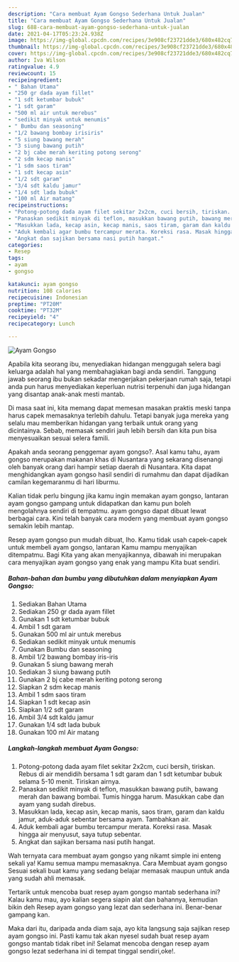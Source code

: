 ```yaml
---
description: "Cara membuat Ayam Gongso Sederhana Untuk Jualan"
title: "Cara membuat Ayam Gongso Sederhana Untuk Jualan"
slug: 688-cara-membuat-ayam-gongso-sederhana-untuk-jualan
date: 2021-04-17T05:23:24.938Z
image: https://img-global.cpcdn.com/recipes/3e908cf23721dde3/680x482cq70/ayam-gongso-foto-resep-utama.jpg
thumbnail: https://img-global.cpcdn.com/recipes/3e908cf23721dde3/680x482cq70/ayam-gongso-foto-resep-utama.jpg
cover: https://img-global.cpcdn.com/recipes/3e908cf23721dde3/680x482cq70/ayam-gongso-foto-resep-utama.jpg
author: Iva Wilson
ratingvalue: 4.9
reviewcount: 15
recipeingredient:
- " Bahan Utama"
- "250 gr dada ayam fillet"
- "1 sdt ketumbar bubuk"
- "1 sdt garam"
- "500 ml air untuk merebus"
- "sedikit minyak untuk menumis"
- " Bumbu dan seasoning"
- "1/2 bawang bombay irisiris"
- "5 siung bawang merah"
- "3 siung bawang putih"
- "2 bj cabe merah keriting potong serong"
- "2 sdm kecap manis"
- "1 sdm saos tiram"
- "1 sdt kecap asin"
- "1/2 sdt garam"
- "3/4 sdt kaldu jamur"
- "1/4 sdt lada bubuk"
- "100 ml Air matang"
recipeinstructions:
- "Potong-potong dada ayam filet sekitar 2x2cm, cuci bersih, tiriskan. Rebus di air mendidih bersama 1 sdt garam dan 1 sdt ketumbar bubuk selama 5-10 menit. Tiriskan airnya."
- "Panaskan sedikit minyak di teflon, masukkan bawang putih, bawang merah dan bawang bombai. Tumis hingga harum. Masukkan cabe dan ayam yang sudah direbus."
- "Masukkan lada, kecap asin, kecap manis, saos tiram, garam dan kaldu jamur, aduk-aduk sebentar bersama ayam. Tambahkan air."
- "Aduk kembali agar bumbu tercampur merata. Koreksi rasa. Masak hingga air menyusut, saya tutup sebentar."
- "Angkat dan sajikan bersama nasi putih hangat."
categories:
- Resep
tags:
- ayam
- gongso

katakunci: ayam gongso 
nutrition: 108 calories
recipecuisine: Indonesian
preptime: "PT20M"
cooktime: "PT32M"
recipeyield: "4"
recipecategory: Lunch

---
```



![Ayam Gongso](https://img-global.cpcdn.com/recipes/3e908cf23721dde3/680x482cq70/ayam-gongso-foto-resep-utama.jpg)

Apabila kita seorang ibu, menyediakan hidangan menggugah selera bagi keluarga adalah hal yang membahagiakan bagi anda sendiri. Tanggung jawab seorang ibu bukan sekadar mengerjakan pekerjaan rumah saja, tetapi anda pun harus menyediakan keperluan nutrisi terpenuhi dan juga hidangan yang disantap anak-anak mesti mantab.

Di masa  saat ini, kita memang dapat memesan masakan praktis meski tanpa harus capek memasaknya terlebih dahulu. Tetapi banyak juga mereka yang selalu mau memberikan hidangan yang terbaik untuk orang yang dicintainya. Sebab, memasak sendiri jauh lebih bersih dan kita pun bisa menyesuaikan sesuai selera famili. 



Apakah anda seorang penggemar ayam gongso?. Asal kamu tahu, ayam gongso merupakan makanan khas di Nusantara yang sekarang disenangi oleh banyak orang dari hampir setiap daerah di Nusantara. Kita dapat menghidangkan ayam gongso hasil sendiri di rumahmu dan dapat dijadikan camilan kegemaranmu di hari liburmu.

Kalian tidak perlu bingung jika kamu ingin memakan ayam gongso, lantaran ayam gongso gampang untuk didapatkan dan kamu pun boleh mengolahnya sendiri di tempatmu. ayam gongso dapat dibuat lewat berbagai cara. Kini telah banyak cara modern yang membuat ayam gongso semakin lebih mantap.

Resep ayam gongso pun mudah dibuat, lho. Kamu tidak usah capek-capek untuk membeli ayam gongso, lantaran Kamu mampu menyajikan ditempatmu. Bagi Kita yang akan menyajikannya, dibawah ini merupakan cara menyajikan ayam gongso yang enak yang mampu Kita buat sendiri.

<!--inarticleads1-->

##### Bahan-bahan dan bumbu yang dibutuhkan dalam menyiapkan Ayam Gongso:

1. Sediakan  Bahan Utama
1. Sediakan 250 gr dada ayam fillet
1. Gunakan 1 sdt ketumbar bubuk
1. Ambil 1 sdt garam
1. Gunakan 500 ml air untuk merebus
1. Sediakan sedikit minyak untuk menumis
1. Gunakan  Bumbu dan seasoning
1. Ambil 1/2 bawang bombay iris-iris
1. Gunakan 5 siung bawang merah
1. Sediakan 3 siung bawang putih
1. Gunakan 2 bj cabe merah keriting potong serong
1. Siapkan 2 sdm kecap manis
1. Ambil 1 sdm saos tiram
1. Siapkan 1 sdt kecap asin
1. Siapkan 1/2 sdt garam
1. Ambil 3/4 sdt kaldu jamur
1. Gunakan 1/4 sdt lada bubuk
1. Gunakan 100 ml Air matang




<!--inarticleads2-->

##### Langkah-langkah membuat Ayam Gongso:

1. Potong-potong dada ayam filet sekitar 2x2cm, cuci bersih, tiriskan. Rebus di air mendidih bersama 1 sdt garam dan 1 sdt ketumbar bubuk selama 5-10 menit. Tiriskan airnya.
1. Panaskan sedikit minyak di teflon, masukkan bawang putih, bawang merah dan bawang bombai. Tumis hingga harum. Masukkan cabe dan ayam yang sudah direbus.
1. Masukkan lada, kecap asin, kecap manis, saos tiram, garam dan kaldu jamur, aduk-aduk sebentar bersama ayam. Tambahkan air.
1. Aduk kembali agar bumbu tercampur merata. Koreksi rasa. Masak hingga air menyusut, saya tutup sebentar.
1. Angkat dan sajikan bersama nasi putih hangat.




Wah ternyata cara membuat ayam gongso yang nikamt simple ini enteng sekali ya! Kamu semua mampu memasaknya. Cara Membuat ayam gongso Sesuai sekali buat kamu yang sedang belajar memasak maupun untuk anda yang sudah ahli memasak.

Tertarik untuk mencoba buat resep ayam gongso mantab sederhana ini? Kalau kamu mau, ayo kalian segera siapin alat dan bahannya, kemudian bikin deh Resep ayam gongso yang lezat dan sederhana ini. Benar-benar gampang kan. 

Maka dari itu, daripada anda diam saja, ayo kita langsung saja sajikan resep ayam gongso ini. Pasti kamu tak akan nyesel sudah buat resep ayam gongso mantab tidak ribet ini! Selamat mencoba dengan resep ayam gongso lezat sederhana ini di tempat tinggal sendiri,oke!.

